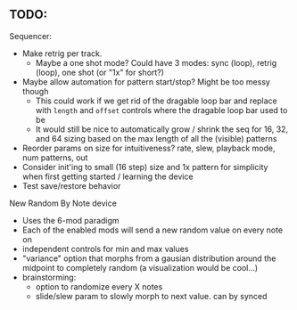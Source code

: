 ## TODO:
Sequencer:
* Make retrig per track.
  - Maybe a one shot mode? Could have 3 modes: sync (loop), retrig (loop), one shot (or "1x" for short?)
* Maybe allow automation for pattern start/stop? Might be too messy though
  * This could work if we get rid of the dragable loop bar and replace with `length` and
    `offset` controls where the dragable loop bar used to be
  * It would still be nice to automatically grow / shrink the seq for 16, 32, and 64 sizing
    based on the max length of all the (visible) patterns
* Reorder params on size for intuitiveness? rate, slew, playback mode, num patterns, out
* Consider init'ing to small (16 step) size and 1x pattern for simplicity when first getting started / learning the device
* Test save/restore behavior

New Random By Note device
* Uses the 6-mod paradigm
* Each of the enabled mods will send a new random value on every note on
* independent controls for min and max values
* "variance" option that morphs from a gausian distribution around the midpoint to completely random (a visualization would be cool...)
* brainstorming:
  * option to randomize every X notes
  * slide/slew param to slowly morph to next value. can by synced
